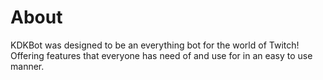 # About
KDKBot was designed to be an everything bot for the world of Twitch! Offering features that everyone has need of and use for in an easy to use manner.